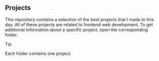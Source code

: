 ## Projects
This repository contains a selection of the best projects that I made to this day. All of these projects are related to frontend web development. To get additional information about a specific project, open the corresponding folder.
> [!TIP]
> Each folder contains one project.
